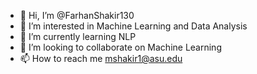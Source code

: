 - 👋 Hi, I’m @FarhanShakir130
- 👀 I’m interested in Machine Learning and Data Analysis
- 🌱 I’m currently learning NLP
- 💞️ I’m looking to collaborate on Machine Learning
- 📫 How to reach me mshakir1@asu.edu

<!---
FarhanShakir130/FarhanShakir130 is a ✨ special ✨ repository because its `README.md` (this file) appears on your GitHub profile.
You can click the Preview link to take a look at your changes.
--->
